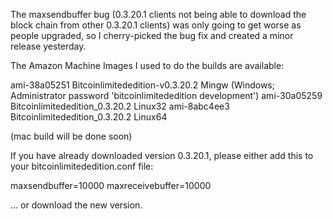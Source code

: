 The maxsendbuffer bug (0.3.20.1 clients not being able to download the block chain from other 0.3.20.1 clients) was only going to get
worse as people upgraded, so I cherry-picked the bug fix and created a minor release yesterday.

The Amazon Machine Images I used to do the builds are available:

  ami-38a05251   Bitcoinlimitededition-v0.3.20.2 Mingw    (Windows; Administrator password 'bitcoinlimitededition development')
  ami-30a05259   Bitcoinlimitededition_0.3.20.2 Linux32
  ami-8abc4ee3   Bitcoinlimitededition_0.3.20.2 Linux64

(mac build will be done soon)

If you have already downloaded version 0.3.20.1, please either add this to your bitcoinlimitededition.conf file:

  maxsendbuffer=10000
  maxreceivebuffer=10000

... or download the new version.
